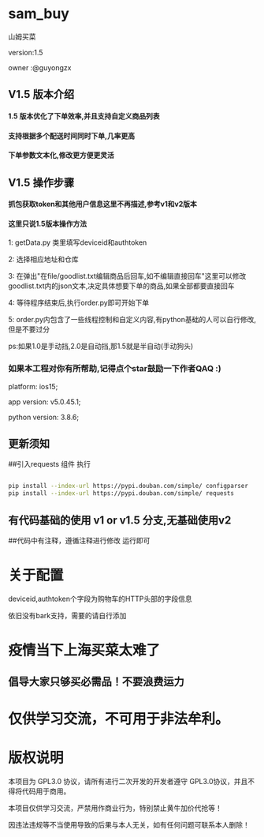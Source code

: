 # sam_buy
山姆买菜

version:1.5

owner :@guyongzx

## V1.5 版本介绍

#### 1.5 版本优化了下单效率,并且支持自定义商品列表
#### 支持根据多个配送时间同时下单,几率更高
#### 下单参数文本化,修改更方便更灵活

## V1.5 操作步骤
#### 抓包获取token和其他用户信息这里不再描述,参考v1和v2版本
#### 这里只说1.5版本操作方法

1: getData.py 类里填写deviceid和authtoken

2: 选择相应地址和仓库

3: 在弹出"在file/goodlist.txt编辑商品后回车,如不编辑直接回车"这里可以修改goodlist.txt内的json文本,决定具体想要下单的商品,如果全部都要直接回车

4: 等待程序结束后,执行order.py即可开始下单

5: order.py内包含了一些线程控制和自定义内容,有python基础的人可以自行修改,但是不要过分

ps:如果1.0是手动挡,2.0是自动挡,那1.5就是半自动(手动狗头)


### 如果本工程对你有所帮助,记得点个star鼓励一下作者QAQ :)

platform: ios15;

app version: v5.0.45.1;

python version: 3.8.6;

## 更新须知
##引入requests 组件
执行
```bash

pip install --index-url https://pypi.douban.com/simple/ configparser
pip install --index-url https://pypi.douban.com/simple/ requests

```

## 有代码基础的使用 v1 or v1.5 分支,无基础使用v2
##代码中有注释，遵循注释进行修改 运行即可

# 关于配置

deviceid,authtoken个字段为购物车的HTTP头部的字段信息

依旧没有bark支持，需要的请自行添加

# 疫情当下上海买菜太难了


## 倡导大家只够买必需品！不要浪费运力


# 仅供学习交流，不可用于非法牟利。

# 版权说明

本项目为 GPL3.0 协议，请所有进行二次开发的开发者遵守 GPL3.0协议，并且不得将代码用于商用。

本项目仅供学习交流，严禁用作商业行为，特别禁止黄牛加价代抢等！

因违法违规等不当使用导致的后果与本人无关，如有任何问题可联系本人删除！
